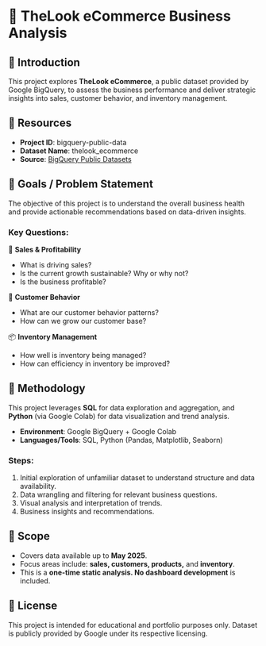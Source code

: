 # 🛒 TheLook eCommerce Business Analysis

## 📌 Introduction
This project explores **TheLook eCommerce**, a public dataset provided by Google BigQuery, to assess the business performance and deliver strategic insights into sales, customer behavior, and inventory management.

## 📂 Resources
- **Project ID**: bigquery-public-data
- **Dataset Name**: thelook_ecommerce
- **Source**: [BigQuery Public Datasets](https://console.cloud.google.com/marketplace/product/bigquery-public-data/thelook-ecommerce)

## 🎯 Goals / Problem Statement
The objective of this project is to understand the overall business health and provide actionable recommendations based on data-driven insights.

### Key Questions:
🧾 **Sales & Profitability**
- What is driving sales?
- Is the current growth sustainable? Why or why not?
- Is the business profitable?

👥 **Customer Behavior**
- What are our customer behavior patterns?
- How can we grow our customer base?

📦 **Inventory Management**
- How well is inventory being managed?
- How can efficiency in inventory be improved?

## 🧪 Methodology
This project leverages **SQL** for data exploration and aggregation, and **Python** (via Google Colab) for data visualization and trend analysis.

- **Environment**: Google BigQuery + Google Colab
- **Languages/Tools**: SQL, Python (Pandas, Matplotlib, Seaborn)

### Steps:
1. Initial exploration of unfamiliar dataset to understand structure and data availability.
2. Data wrangling and filtering for relevant business questions.
3. Visual analysis and interpretation of trends.
4. Business insights and recommendations.

## 📌 Scope
- Covers data available up to **May 2025**.
- Focus areas include: **sales, customers, products,** and **inventory**.
- This is a **one-time static analysis. No dashboard development** is included.

## 📎 License
This project is intended for educational and portfolio purposes only. Dataset is publicly provided by Google under its respective licensing.



